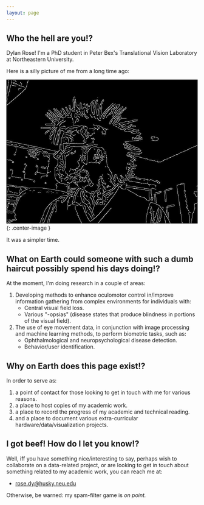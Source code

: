 ```yaml
---
layout: page
---
```


## Who the hell are you!?
Dylan Rose! I'm a PhD student in Peter Bex's Translational Vision Laboratory at Northeastern University.

Here is a silly picture of me from a long time ago:

![So silly.](/assets/silly_picture.jpg){: .center-image }

It was a simpler time.

## What on Earth could someone with such a dumb haircut possibly spend his days doing!?
At the moment, I'm doing research in a couple of areas:

1. Developing methods to enhance oculomotor control in/improve information gathering from complex environments for individuals with:
   * Central visual field loss.
   * Various "-opsias" (disease states that produce blindness in portions of the visual field).
2. The use of eye movement data, in conjunction with image processing and machine learning methods, to perform biometric tasks, such as:
   * Ophthalmological and neuropsychological disease detection.
   * Behavior/user identification.

## Why on Earth does this page exist!?
In order to serve as:

 1. a point of contact for those looking to get in touch with me for various reasons.
 2. a place to host copies of my academic work.
 3. a place to record the progress of my academic and technical reading.
 4. and a place to document various extra-curricular hardware/data/visualization projects.

## I got beef! How do I let you know!?
Well, iff you have something nice/interesting to say, perhaps wish to collaborate on a data-related project, or are looking to get in touch about something related to my academic work, you can reach me at:

   * <rose.dy@husky.neu.edu>

Otherwise, be warned: my spam-filter game is *on point.*
